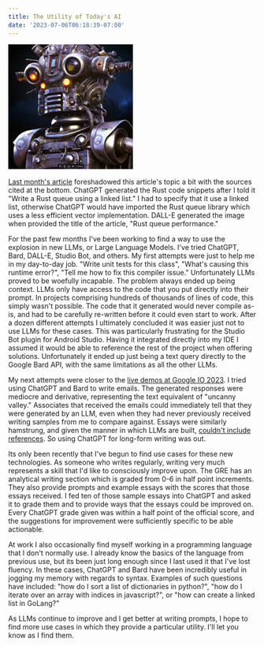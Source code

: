 ```yaml
---
title: The Utility of Today's AI
date: '2023-07-06T06:18:39-07:00'
---
```

![I for one welcome our new robot overlords.](/assets/images/robotoverlord.png)

[Last month's article](https://jjmtaylor.com/post/rust-queue-performance/) foreshadowed this article's topic a bit with the sources cited at the bottom.  ChatGPT generated the Rust code snippets after I told it "Write a Rust queue using a linked list." I had to specify that it use a linked list, otherwise ChatGPT would have imported the Rust queue library which uses a less efficient vector implementation. DALL-E generated the image when provided the title of the article, "Rust queue performance." 

 For the past few months I've been working to find a way to use the explosion in new LLMs, or Large Language Models.  I've tried ChatGPT, Bard, DALL-E, Studio Bot, and others.  My first attempts were just to help me in my day-to-day job.  "Write unit tests for this class", "What's causing this runtime error?", "Tell me how to fix this compiler issue."  Unfortunately LLMs proved to be woefully incapable.  The problem always ended up being context.  LLMs only have access to the code that you put directly into their prompt.  In projects comprising hundreds of thousands of lines of code, this simply wasn't possible.  The code that it generated would never compile as-is, and had to be carefully re-written before it could even start to work.  After a dozen different attempts I ultimately concluded it was easier just not to use LLMs for these cases.  This was particularly frustrating for the Studio Bot plugin for Android Studio.  Having it integrated directly into my IDE I assumed it would be able to reference the rest of the project when offering solutions.  Unfortunately it ended up just being a text query directly to the Google Bard API, with the same limitations as all the other LLMs. 

My next attempts were closer to the [live demos at Google IO 2023](https://www.youtube.com/live/cNfINi5CNbY?feature=share&t=1737). I tried using ChatGPT and Bard to write emails.  The generated responses were mediocre and derivative, representing the text equivalent of "uncanny valley."  Associates that received the emails could immediately tell that they were generated by an LLM, even when they had never previously received writing samples from me to compare against.  Essays were similarly hamstrung, and given the manner in which LLMs are built, [couldn't include references](https://acoup.blog/2023/02/17/collections-on-chatgpt/).  So using ChatGPT for long-form writing was out.

Its only been recently that I've begun to find use cases for these new technologies.  As someone who writes regularly, writing very much represents a skill that I'd like to consciously improve upon.  The GRE has an analytical writing section which is graded from 0-6 in half point increments.  They also provide prompts and example essays with the scores that those essays received.  I fed ten of those sample essays into ChatGPT and asked it to grade them and to provide ways that the essays could be improved on.  Every ChatGPT grade given was within a half point of the official score, and the suggestions for improvement were sufficiently specific to be able actionable.

At work I also occasionally find myself working in a programming language that I don't normally use. I already know the basics of the language from previous use, but its been just long enough since I last used it that I've lost fluency.  In these cases, ChatGPT and Bard have been incredibly useful in jogging my memory with regards to syntax.  Examples of such questions have included: "how do I sort a list of dictionaries in python?", "how do I iterate over an array with indices in javascript?", or "how can create a linked list in GoLang?"

As LLMs continue to improve and I get better at writing prompts, I hope to find more use cases in which they provide a particular utility.  I'll let you know as I find them.
